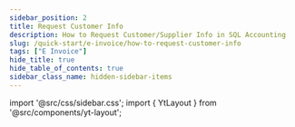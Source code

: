 ```yaml
---
sidebar_position: 2
title: Request Customer Info
description: How to Request Customer/Supplier Info in SQL Accounting
slug: /quick-start/e-invoice/how-to-request-customer-info
tags: ["E Invoice"]
hide_title: true 
hide_table_of_contents: true
sidebar_class_name: hidden-sidebar-items
---
```


import '@src/css/sidebar.css';
import { YtLayout } from '@src/components/yt-layout';

<YtLayout 
    videoId="X3BoiXOlKkc"
/>  
